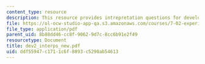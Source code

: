 ```yaml
---
content_type: resource
description: This resource provides intrepretation questions for development day 2.
file: https://ol-ocw-studio-app-qa.s3.amazonaws.com/courses/7-02-experimental-biology-communication-spring-2005/ddf55947c1711c6f8893c5290ab54613_dev2_interps_new.pdf
file_type: application/pdf
parent_uid: 8b88dd46-cc8f-9062-9d7c-8cc6b91e2f49
resourcetype: Document
title: dev2_interps_new.pdf
uid: ddf55947-c171-1c6f-8893-c5290ab54613
---
```

